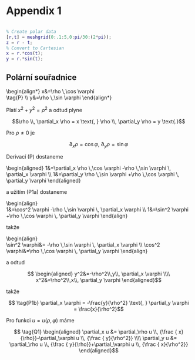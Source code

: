 # Appendix 1 

```matlab

% Create polar data
[r,t] = meshgrid(0:.1:5,0:pi/30:(2*pi));
z = r - t;
% Convert to Cartesian
x = r.*cos(t);
y = r.*sin(t);

```

## Polární souřadnice

\begin{align*} 
x&=\rho \\,\cos \varphi  
\tag{P} \\\\ y&=\rho \\,\sin \varphi 
\end{align*}

Platí ${x}^{2} +{y}^{2}={\rho}^{2}$ a odtud plyne

$$\rho \\, \partial_x \rho = x \text{, }
\rho \\, \partial_y \rho = y \text{.}$$

Pro $\rho \neq 0$ je

$$\tag{P1a} \partial_x \rho = \cos \varphi \text{, } \partial_y \rho = \sin \varphi$$

Derivací (P) dostaneme

\begin{aligned} 
1&=\partial_x \rho \\,\cos \varphi -\rho \\,\sin \varphi \\, \partial_x \varphi 
\\\\ 1&=\partial_y \rho \\,\sin \varphi +\rho \\,\cos \varphi \\, \partial_y \varphi 
\end{aligned}

a užitím (P1a) dostaneme

\begin{align}  
1&=\cos^2 \varphi -\rho \\,\sin \varphi \\, \partial_x \varphi
\\\\  1&=\sin^2 \varphi +\rho \\,\cos \varphi \\, \partial_y \varphi
\end{align}

takže

\begin{align}  
\sin^2 \varphi&= -\rho \\,\sin \varphi \\, \partial_x \varphi
\\\\  \cos^2 \varphi&=\rho \\,\cos \varphi \\, \partial_y \varphi
\end{align}

a odtud

$$ \begin{aligned}  
y^2&=-\rho^2\\,y\\, \partial_x \varphi \\\\  
x^2&=\rho^2\\,x\\, \partial_y \varphi
\end{aligned}$$

takže

$$ \tag{P1b} \partial_x \varphi = -\frac{y}{\rho^2} \text{, } \partial_y \varphi = \frac{x}{\rho^2}$$

Pro funkci $u=u(\rho,\varphi)$ máme

$$ \tag{Q1} \begin{aligned} 
\partial_x u &= \partial_\rho u \\, {\frac { x}{\rho}}-\partial_\varphi u \\, {\frac { y}{\rho^2}} 
\\\\ \partial_y u &= \partial_\rho u \\, {\frac { y}{\rho}}+\partial_\varphi u \\, {\frac { x}{\rho^2}} 
\end{aligned}$$ 
